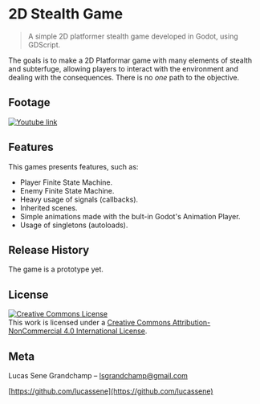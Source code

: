 # 2D Stealth Game
> A simple 2D platformer stealth game developed in Godot, using GDScript.

The goals is to make a 2D Platformar game with many elements of stealth and subterfuge, allowing players to interact with the environment and dealing with the consequences. There is no *one* path to the objective.

## Footage
[![Youtube link](https://img.youtube.com/vi/h8_7wpouzn0/0.jpg)](https://youtu.be/h8_7wpouzn0)

## Features

This games presents features, such as:
- Player Finite State Machine.
- Enemy Finite State Machine.
- Heavy usage of signals (callbacks).
- Inherited scenes.
- Simple animations made with the bult-in Godot's Animation Player.
- Usage of singletons (autoloads).

## Release History

The game is a prototype yet.

## License
<a rel="license" href="http://creativecommons.org/licenses/by-nc/4.0/"><img alt="Creative Commons License" style="border-width:0" src="https://i.creativecommons.org/l/by-nc/4.0/88x31.png" /></a><br />This work is licensed under a <a rel="license" href="http://creativecommons.org/licenses/by-nc/4.0/">Creative Commons Attribution-NonCommercial 4.0 International License</a>.

## Meta

Lucas Sene Grandchamp – lsgrandchamp@gmail.com

[https://github.com/lucassene](https://github.com/lucassene)
